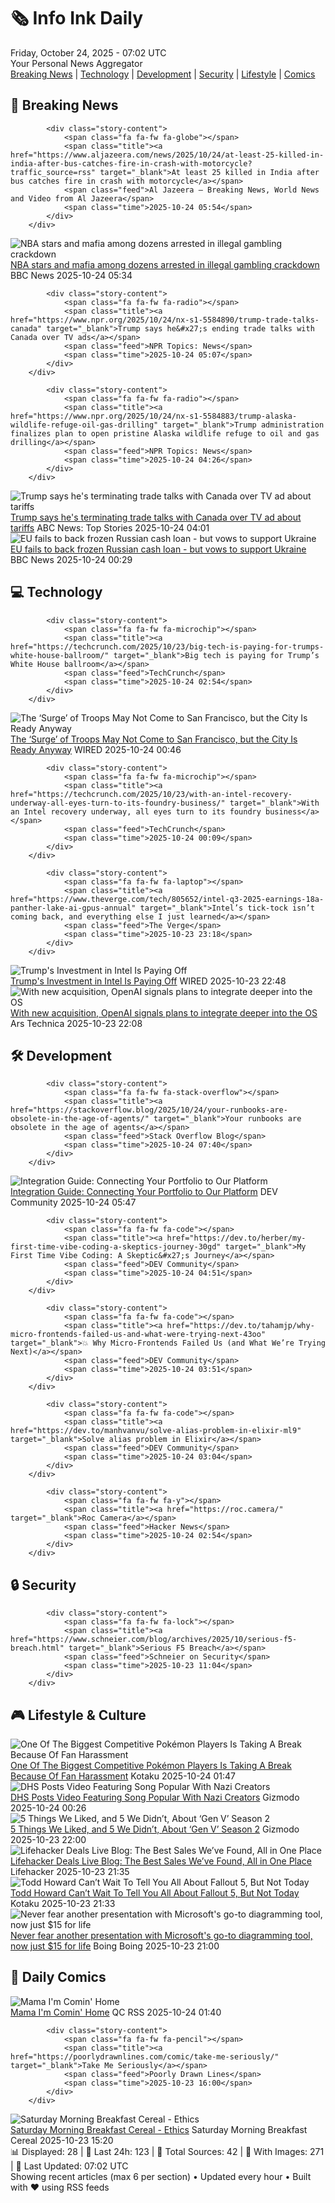 <!-- Processing 54 RSS feeds at 2025-10-24 07:02:06 UTC -->
<!-- Processing: XKCD -->
<!-- Processing: Penny Arcade -->
<!-- Processing: Poorly Drawn Lines -->
<!-- Processing: Garfield -->
<!-- Processing: Cyanide & Happiness -->
<!-- Processing: BBC World News -->
<!-- Processing: CBC News -->
<!-- Error processing https://rss.cbc.ca/lineup/topstories.xml: The read operation timed out -->
<!-- Processing: ABC News Breaking -->
<!-- Processing: NBC News Breaking -->
<!-- Processing: Guardian World News -->
<!-- Processing: Sky News World -->
<!-- Processing: TechCrunch -->
<!-- Processing: The Verge -->
<!-- Processing: Lobsters Python -->
<!-- Processing: Hacker News -->
<!-- Processing: StackOverflow Blog -->
<!-- Processing: Phoronix Linux News -->
<!-- Processing: DistroWatch -->
<!-- Processing: Red Hat Blog -->
<!-- Processing: GitHub Blog -->
<!-- Processing: GitLab Blog -->
<!-- Processing: InfoQ -->
<!-- Processing: Lifehacker -->
<!-- Processing: Kotaku -->
<!-- Processing: Krebs on Security -->
<!-- Processing: Schneier on Security -->
<!-- Generated 0 new posts out of 26 feeds processed -->
<div class="newspaper-header">
    <h1 class="newspaper-title">🗞️ Info Ink Daily</h1>
    <div class="newspaper-date">Friday, October 24, 2025 - 07:02 UTC</div>
    <div class="newspaper-subtitle">Your Personal News Aggregator</div>
</div>

<div class="newspaper-nav">
    <a href="#breaking">Breaking News</a> |
    <a href="#tech">Technology</a> |
    <a href="#dev">Development</a> |
    <a href="#security">Security</a> |
    <a href="#lifestyle">Lifestyle</a> |
    <a href="#webcomics">Comics</a>
</div>

<div class="news-section breaking-news" id="breaking">
<h2 class="section-header">🚨 Breaking News</h2>
<div class="stories-container">
<div class="story">
            
            <div class="story-content">
                <span class="fa fa-fw fa-globe"></span>
                <span class="title"><a href="https://www.aljazeera.com/news/2025/10/24/at-least-25-killed-in-india-after-bus-catches-fire-in-crash-with-motorcycle?traffic_source=rss" target="_blank">At least 25 killed in India after bus catches fire in crash with motorcycle</a></span>
                <span class="feed">Al Jazeera – Breaking News, World News and Video from Al Jazeera</span>
                <span class="time">2025-10-24 05:54</span>
            </div>
        </div>
<div class="story">
            <img src="https://ichef.bbci.co.uk/ace/standard/240/cpsprodpb/b8de/live/b6ba84a0-b04e-11f0-aa13-0b0479f6f42a.jpg" alt="NBA stars and mafia among dozens arrested in illegal gambling crackdown" class="story-image" loading="lazy" onerror="this.style.display='none'">
            <div class="story-content">
                <span class="fa fa-fw fa-earth-americas"></span>
                <span class="title"><a href="https://www.bbc.com/news/articles/cvgmpp3x5x5o?at_medium=RSS&at_campaign=rss" target="_blank">NBA stars and mafia among dozens arrested in illegal gambling crackdown</a></span>
                <span class="feed">BBC News</span>
                <span class="time">2025-10-24 05:34</span>
            </div>
        </div>
<div class="story">
            
            <div class="story-content">
                <span class="fa fa-fw fa-radio"></span>
                <span class="title"><a href="https://www.npr.org/2025/10/24/nx-s1-5584890/trump-trade-talks-canada" target="_blank">Trump says he&#x27;s ending trade talks with Canada over TV ads</a></span>
                <span class="feed">NPR Topics: News</span>
                <span class="time">2025-10-24 05:07</span>
            </div>
        </div>
<div class="story">
            
            <div class="story-content">
                <span class="fa fa-fw fa-radio"></span>
                <span class="title"><a href="https://www.npr.org/2025/10/24/nx-s1-5584883/trump-alaska-wildlife-refuge-oil-gas-drilling" target="_blank">Trump administration finalizes plan to open pristine Alaska wildlife refuge to oil and gas drilling</a></span>
                <span class="feed">NPR Topics: News</span>
                <span class="time">2025-10-24 04:26</span>
            </div>
        </div>
<div class="story">
            <img src="https://s.abcnews.com/images/Politics/trum-carney_1761276773407_hpMain_4x3t_384.jpg" alt="Trump says he&#x27;s terminating trade talks with Canada over TV ad about tariffs" class="story-image" loading="lazy" onerror="this.style.display='none'">
            <div class="story-content">
                <span class="fa fa-fw fa-tv"></span>
                <span class="title"><a href="https://abcnews.go.com/Politics/trump-terminating-trade-talks-canada-tv-ad-tariffs/story?id=126821528" target="_blank">Trump says he&#x27;s terminating trade talks with Canada over TV ad about tariffs</a></span>
                <span class="feed">ABC News: Top Stories</span>
                <span class="time">2025-10-24 04:01</span>
            </div>
        </div>
<div class="story">
            <img src="https://ichef.bbci.co.uk/ace/standard/240/cpsprodpb/f9b7/live/30e4cec0-b027-11f0-a375-75de819286d1.jpg" alt="EU fails to back frozen Russian cash loan - but vows to support Ukraine" class="story-image" loading="lazy" onerror="this.style.display='none'">
            <div class="story-content">
                <span class="fa fa-fw fa-earth-americas"></span>
                <span class="title"><a href="https://www.bbc.com/news/articles/cn8v0zyx9zyo?at_medium=RSS&at_campaign=rss" target="_blank">EU fails to back frozen Russian cash loan - but vows to support Ukraine</a></span>
                <span class="feed">BBC News</span>
                <span class="time">2025-10-24 00:29</span>
            </div>
        </div>
</div>
</div>
<div class="news-section tech-news" id="tech">
<h2 class="section-header">💻 Technology</h2>
<div class="stories-container">
<div class="story">
            
            <div class="story-content">
                <span class="fa fa-fw fa-microchip"></span>
                <span class="title"><a href="https://techcrunch.com/2025/10/23/big-tech-is-paying-for-trumps-white-house-ballroom/" target="_blank">Big tech is paying for Trump’s White House ballroom</a></span>
                <span class="feed">TechCrunch</span>
                <span class="time">2025-10-24 02:54</span>
            </div>
        </div>
<div class="story">
            <img src="https://media.wired.com/photos/68faab5b196a5b8bbe906185/master/pass/PXL_20251023_192515241.jpg" alt="The ‘Surge’ of Troops May Not Come to San Francisco, but the City Is Ready Anyway" class="story-image" loading="lazy" onerror="this.style.display='none'">
            <div class="story-content">
                <span class="fa fa-fw fa-bolt"></span>
                <span class="title"><a href="https://www.wired.com/story/san-francisco-troops-protests-ice/" target="_blank">The ‘Surge’ of Troops May Not Come to San Francisco, but the City Is Ready Anyway</a></span>
                <span class="feed">WIRED</span>
                <span class="time">2025-10-24 00:46</span>
            </div>
        </div>
<div class="story">
            
            <div class="story-content">
                <span class="fa fa-fw fa-microchip"></span>
                <span class="title"><a href="https://techcrunch.com/2025/10/23/with-an-intel-recovery-underway-all-eyes-turn-to-its-foundry-business/" target="_blank">With an Intel recovery underway, all eyes turn to its foundry business</a></span>
                <span class="feed">TechCrunch</span>
                <span class="time">2025-10-24 00:09</span>
            </div>
        </div>
<div class="story">
            
            <div class="story-content">
                <span class="fa fa-fw fa-laptop"></span>
                <span class="title"><a href="https://www.theverge.com/tech/805652/intel-q3-2025-earnings-18a-panther-lake-ai-gpus-annual" target="_blank">Intel’s tick-tock isn’t coming back, and everything else I just learned</a></span>
                <span class="feed">The Verge</span>
                <span class="time">2025-10-23 23:18</span>
            </div>
        </div>
<div class="story">
            <img src="https://media.wired.com/photos/68f80331302a4fd65a7729e9/master/pass/Intel-Earnnings-Business-2235610687.jpg" alt="Trump&#x27;s Investment in Intel Is Paying Off" class="story-image" loading="lazy" onerror="this.style.display='none'">
            <div class="story-content">
                <span class="fa fa-fw fa-bolt"></span>
                <span class="title"><a href="https://www.wired.com/story/intel-earnings-chips-semiconductors-investment/" target="_blank">Trump&#x27;s Investment in Intel Is Paying Off</a></span>
                <span class="feed">WIRED</span>
                <span class="time">2025-10-23 22:48</span>
            </div>
        </div>
<div class="story">
            <img src="https://cdn.arstechnica.net/wp-content/uploads/2025/10/openai-sky-500x500.webp" alt="With new acquisition, OpenAI signals plans to integrate deeper into the OS" class="story-image" loading="lazy" onerror="this.style.display='none'">
            <div class="story-content">
                <span class="fa fa-fw fa-cog"></span>
                <span class="title"><a href="https://arstechnica.com/ai/2025/10/openai-acquires-the-team-that-made-apples-shortcuts/" target="_blank">With new acquisition, OpenAI signals plans to integrate deeper into the OS</a></span>
                <span class="feed">Ars Technica</span>
                <span class="time">2025-10-23 22:08</span>
            </div>
        </div>
</div>
</div>
<div class="news-section dev-news" id="dev">
<h2 class="section-header">🛠️ Development</h2>
<div class="stories-container">
<div class="story">
            
            <div class="story-content">
                <span class="fa fa-fw fa-stack-overflow"></span>
                <span class="title"><a href="https://stackoverflow.blog/2025/10/24/your-runbooks-are-obsolete-in-the-age-of-agents/" target="_blank">Your runbooks are obsolete in the age of agents</a></span>
                <span class="feed">Stack Overflow Blog</span>
                <span class="time">2025-10-24 07:40</span>
            </div>
        </div>
<div class="story">
            <img src="https://media2.dev.to/dynamic/image/width=800%2Cheight=%2Cfit=scale-down%2Cgravity=auto%2Cformat=auto/https%3A%2F%2Fdev-to-uploads.s3.amazonaws.com%2Fuploads%2Farticles%2F2bdfro93tuuu1z1cl5a2.png" alt="Integration Guide: Connecting Your Portfolio to Our Platform" class="story-image" loading="lazy" onerror="this.style.display='none'">
            <div class="story-content">
                <span class="fa fa-fw fa-code"></span>
                <span class="title"><a href="https://dev.to/globridge-tech/integration-guide-connecting-your-portfolio-to-our-platform-2cmj" target="_blank">Integration Guide: Connecting Your Portfolio to Our Platform</a></span>
                <span class="feed">DEV Community</span>
                <span class="time">2025-10-24 05:47</span>
            </div>
        </div>
<div class="story">
            
            <div class="story-content">
                <span class="fa fa-fw fa-code"></span>
                <span class="title"><a href="https://dev.to/herber/my-first-time-vibe-coding-a-skeptics-journey-30gd" target="_blank">My First Time Vibe Coding: A Skeptic&#x27;s Journey</a></span>
                <span class="feed">DEV Community</span>
                <span class="time">2025-10-24 04:51</span>
            </div>
        </div>
<div class="story">
            
            <div class="story-content">
                <span class="fa fa-fw fa-code"></span>
                <span class="title"><a href="https://dev.to/tahamjp/why-micro-frontends-failed-us-and-what-were-trying-next-43oo" target="_blank">💥 Why Micro-Frontends Failed Us (and What We’re Trying Next)</a></span>
                <span class="feed">DEV Community</span>
                <span class="time">2025-10-24 03:51</span>
            </div>
        </div>
<div class="story">
            
            <div class="story-content">
                <span class="fa fa-fw fa-code"></span>
                <span class="title"><a href="https://dev.to/manhvanvu/solve-alias-problem-in-elixir-ml9" target="_blank">Solve alias problem in Elixir</a></span>
                <span class="feed">DEV Community</span>
                <span class="time">2025-10-24 03:04</span>
            </div>
        </div>
<div class="story">
            
            <div class="story-content">
                <span class="fa fa-fw fa-y"></span>
                <span class="title"><a href="https://roc.camera/" target="_blank">Roc Camera</a></span>
                <span class="feed">Hacker News</span>
                <span class="time">2025-10-24 02:54</span>
            </div>
        </div>
</div>
</div>
<div class="news-section security-news" id="security">
<h2 class="section-header">🔒 Security</h2>
<div class="stories-container">
<div class="story">
            
            <div class="story-content">
                <span class="fa fa-fw fa-lock"></span>
                <span class="title"><a href="https://www.schneier.com/blog/archives/2025/10/serious-f5-breach.html" target="_blank">Serious F5 Breach</a></span>
                <span class="feed">Schneier on Security</span>
                <span class="time">2025-10-23 11:04</span>
            </div>
        </div>
</div>
</div>
<div class="news-section lifestyle-news" id="lifestyle">
<h2 class="section-header">🎮 Lifestyle & Culture</h2>
<div class="stories-container">
<div class="story">
            <img src="https://kotaku.com/app/uploads/2025/10/Gkf4SVWXwAAKzAi-1280x591.jpg" alt="One Of The Biggest Competitive Pokémon Players Is Taking A Break Because Of Fan Harassment" class="story-image" loading="lazy" onerror="this.style.display='none'">
            <div class="story-content">
                <span class="fa fa-fw fa-gamepad"></span>
                <span class="title"><a href="https://kotaku.com/pokemon-wolfeyvgc-wolfe-glick-youtube-leaving-competitive-2000638677" target="_blank">One Of The Biggest Competitive Pokémon Players Is Taking A Break Because Of Fan Harassment</a></span>
                <span class="feed">Kotaku</span>
                <span class="time">2025-10-24 01:47</span>
            </div>
        </div>
<div class="story">
            <img src="https://gizmodo.com/app/uploads/2025/10/DHS-portland-little-dark-age-1280x853.jpg" alt="DHS Posts Video Featuring Song Popular With Nazi Creators" class="story-image" loading="lazy" onerror="this.style.display='none'">
            <div class="story-content">
                <span class="fa fa-fw fa-computer"></span>
                <span class="title"><a href="https://gizmodo.com/dhs-little-dark-age-nazi-video-2000676359" target="_blank">DHS Posts Video Featuring Song Popular With Nazi Creators</a></span>
                <span class="feed">Gizmodo</span>
                <span class="time">2025-10-24 00:26</span>
            </div>
        </div>
<div class="story">
            <img src="https://gizmodo.com/app/uploads/2025/10/Gen-V-Season-2-io9-2025-review-1280x853.jpg" alt="5 Things We Liked, and 5 We Didn’t, About ‘Gen V’ Season 2" class="story-image" loading="lazy" onerror="this.style.display='none'">
            <div class="story-content">
                <span class="fa fa-fw fa-computer"></span>
                <span class="title"><a href="https://gizmodo.com/5-things-we-liked-and-5-we-didnt-about-gen-v-season-2-2000659924" target="_blank">5 Things We Liked, and 5 We Didn’t, About ‘Gen V’ Season 2</a></span>
                <span class="feed">Gizmodo</span>
                <span class="time">2025-10-23 22:00</span>
            </div>
        </div>
<div class="story">
            <img src="https://lifehacker.com/imagery/articles/01K6182WX6ZDMX6P1Y4STAJQJ2/hero-image.jpg" alt="Lifehacker Deals Live Blog: The Best Sales We’ve Found, All in One Place" class="story-image" loading="lazy" onerror="this.style.display='none'">
            <div class="story-content">
                <span class="fa fa-fw fa-life-ring"></span>
                <span class="title"><a href="https://lifehacker.com/best-deals-live-blog?utm_medium=RSS" target="_blank">Lifehacker Deals Live Blog: The Best Sales We’ve Found, All in One Place</a></span>
                <span class="feed">Lifehacker</span>
                <span class="time">2025-10-23 21:35</span>
            </div>
        </div>
<div class="story">
            <img src="https://kotaku.com/app/uploads/2025/10/fallout5-1280x720.jpg" alt="Todd Howard Can’t Wait To Tell You All About Fallout 5, But Not Today" class="story-image" loading="lazy" onerror="this.style.display='none'">
            <div class="story-content">
                <span class="fa fa-fw fa-gamepad"></span>
                <span class="title"><a href="https://kotaku.com/todd-howard-bethesda-fallout-day-fallout-5-tease-event-remaster-2000638661" target="_blank">Todd Howard Can’t Wait To Tell You All About Fallout 5, But Not Today</a></span>
                <span class="feed">Kotaku</span>
                <span class="time">2025-10-23 21:33</span>
            </div>
        </div>
<div class="story">
            <img src="https://i0.wp.com/boingboing.net/wp-content/uploads/2025/10/Microsoft-Visio-2021-Professional.jpg?fit=1260%2C946&amp;quality=60&amp;ssl=1" alt="Never fear another presentation with Microsoft&#x27;s go-to diagramming tool, now just $15 for life" class="story-image" loading="lazy" onerror="this.style.display='none'">
            <div class="story-content">
                <span class="fa fa-fw fa-arrow-right"></span>
                <span class="title"><a href="https://boingboing.net/2025/10/23/never-fear-another-presentation-with-microsofts-go-to-diagramming-tool-now-just-15-for-life.html" target="_blank">Never fear another presentation with Microsoft&#x27;s go-to diagramming tool, now just $15 for life</a></span>
                <span class="feed">Boing Boing</span>
                <span class="time">2025-10-23 21:00</span>
            </div>
        </div>
</div>
</div>
<div class="news-section webcomics-section" id="webcomics">
<h2 class="section-header">🎨 Daily Comics</h2>
<div class="stories-container">
<div class="story">
            <img src="http://www.questionablecontent.net/comics/5686.png" alt="Mama I&#x27;m Comin&#x27; Home" class="story-image" loading="lazy" onerror="this.style.display='none'">
            <div class="story-content">
                <span class="fa fa-fw fa-music"></span>
                <span class="title"><a href="http://questionablecontent.net/view.php?comic=5686" target="_blank">Mama I&#x27;m Comin&#x27; Home</a></span>
                <span class="feed">QC RSS</span>
                <span class="time">2025-10-24 01:40</span>
            </div>
        </div>
<div class="story">
            
            <div class="story-content">
                <span class="fa fa-fw fa-pencil"></span>
                <span class="title"><a href="https://poorlydrawnlines.com/comic/take-me-seriously/" target="_blank">Take Me Seriously</a></span>
                <span class="feed">Poorly Drawn Lines</span>
                <span class="time">2025-10-23 16:00</span>
            </div>
        </div>
<div class="story">
            <img src="https://www.smbc-comics.com/comics/1761110174-20251023.png" alt="Saturday Morning Breakfast Cereal - Ethics" class="story-image" loading="lazy" onerror="this.style.display='none'">
            <div class="story-content">
                <span class="fa fa-fw fa-smile"></span>
                <span class="title"><a href="https://www.smbc-comics.com/comic/ethics-8" target="_blank">Saturday Morning Breakfast Cereal - Ethics</a></span>
                <span class="feed">Saturday Morning Breakfast Cereal</span>
                <span class="time">2025-10-23 15:20</span>
            </div>
        </div>
</div>
</div>

<div class="newspaper-footer">
    <div class="stats">
        📊 Displayed: 28 | 📅 Last 24h: 123 | 📡 Total Sources: 42 | 📸 With Images: 271 |
        🔄 Last Updated: 07:02 UTC
    </div>
    <div class="footer-note">
        Showing recent articles (max 6 per section) • Updated every hour • Built with ❤️ using RSS feeds
    </div>
</div>
